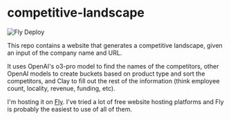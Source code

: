 # competitive-landscape 

![Fly Deploy](https://github.com/RowanGray472/competitive-landscape/workflows/Fly%20Deploy/badge.svg)

This repo contains a website that generates a competitive landscape, given an input of the company name and URL.

It uses OpenAI's o3-pro model to find the names of the competitors, other OpenAI models to create buckets based on product type and sort the competitors,  and Clay to fill out the rest of the information (think employee count, locality, revenue, funding, etc).

I'm hosting it on [Fly](https://fly.io/). I've tried a lot of free website hosting platforms and Fly is probably the easiest to use of all of them.
